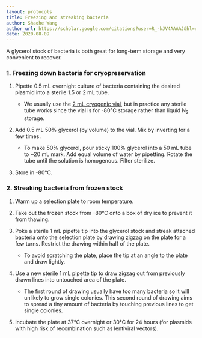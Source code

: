 ```yaml
---
layout: protocols
title: Freezing and streaking bacteria
author: Shaohe Wang
author_url: https://scholar.google.com/citations?user=R_-kJV4AAAAJ&hl=en
date: 2020-08-09
---
```


A glycerol stock of bacteria is both great for long-term storage and very convenient to recover.

### 1. Freezing down bacteria for cryopreservation

1. Pipette 0.5 mL overnight culture of bacteria containing the desired plasmid into a sterile 1.5 or 2 mL tube.

    - We usually use the [2 mL cryogenic vial](https://www.fishersci.com/shop/products/fisherbrand-externally-internally-threaded-cryogenic-storage-vials-10/12567501), but in practice any sterile tube works since the vial is for -80°C storage rather than liquid N<sub>2</sub> storage.

1. Add 0.5 mL 50% glycerol (by volume) to the vial. Mix by inverting for a few times.

    - To make 50% glycerol, pour sticky 100% glycerol into a 50 mL tube to ~20 mL mark. Add equal volume of water by pipetting. Rotate the tube until the solution is homogenous. Filter sterilize.

1. Store in -80°C.


### 2. Streaking bacteria from frozen stock

1. Warm up a selection plate to room temperature.

1. Take out the frozen stock from -80°C onto a box of dry ice to prevent it from thawing.

1. Poke a sterile 1 mL pipette tip into the glycerol stock and streak attached bacteria onto the selection plate by drawing zigzag on the plate for a few turns. Restrict the drawing within half of the plate.

    - To avoid scratching the plate, place the tip at an angle to the plate and draw lightly.

1. Use a new sterile 1 mL pipette tip to draw zigzag out from previously drawn lines into untouched area of the plate.

    - The first round of drawing usually have too many bacteria so it will unlikely to grow single colonies. This second round of drawing aims to spread a tiny amount of bacteria by touching previous lines to get single colonies.

1. Incubate the plate at 37°C overnight or 30°C for 24 hours (for plasmids with high risk of recombination such as lentiviral vectors).
